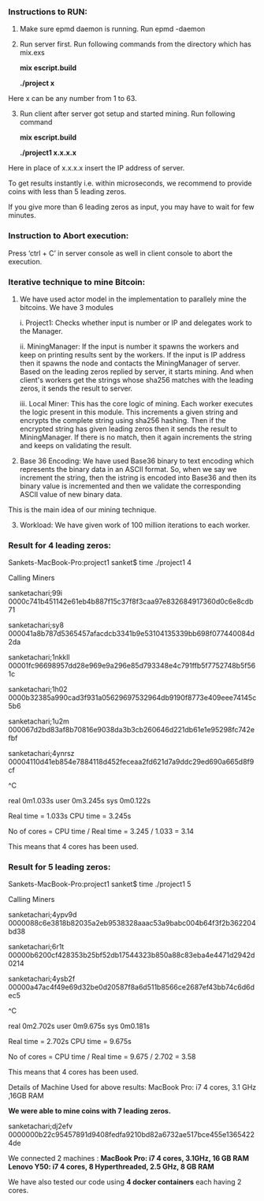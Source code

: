 ### Instructions to RUN:

1. Make sure epmd daemon is running. Run epmd -daemon
2. Run server first. Run following commands from the directory which has mix.exs

      **mix escript.build** 

      **./project x**

Here x can be any number from 1 to 63.

3. Run client after server got setup and started mining. Run following command

      **mix escript.build**
      
      **./project1 x.x.x.x**

Here in place of x.x.x.x insert the IP address of server.

To get results instantly i.e. within microseconds, we recommend to provide coins with less than 5 leading zeros.

If you give more than 6 leading zeros as input, you may have to wait for few minutes.

### Instruction to Abort execution:

Press ‘ctrl +  C’ in server console as well in client console to abort the execution.

### Iterative technique to mine Bitcoin:

1. We have used actor model in the implementation to parallely mine the bitcoins. We have 3 modules

     i. Project1:       	Checks whether input is number or IP and delegates work to the Manager.

     ii. MiningManager:  If the input is number it spawns the workers and keep on printing results sent by the workers. If the input is IP address then it spawns the node and contacts the MiningManager of server. Based on the leading zeros replied by server, it starts mining. And when client's workers get the strings whose sha256 matches with the leading zeros, it sends the result to server.

   iii. Local Miner:         This has the core logic of mining. Each worker executes the logic present in this module. This increments a given string and encrypts the complete string using sha256 hashing. Then if the encrypted string has given leading zeros then it sends the result to MiningManager. If there is no match, then it again increments the string and keeps on validating the result.

2. Base 36 Encoding:      We have used Base36 binary to text encoding which represents the binary data in an ASCII format. So, when we say we increment the string, then the istring is encoded into Base36 and then its binary value is incremented and then we validate the corresponding ASCII value of new binary data. 

This is the main idea of our mining technique.

3. Workload:                   We have given work of 100 million iterations to each worker.



### Result for 4 leading zeros:

Sankets-MacBook-Pro:project1 sanket$ time ./project1 4

Calling Miners

sanketachari;99i        0000c741b451142e61eb4b887f15c37f8f3caa97e832684917360d0c6e8cdb71

sanketachari;sy8        
000041a8b787d5365457afacdcb3341b9e53104135339bb698f077440084d2da

sanketachari;1nkkll     00001fc96698957dd28e969e9a296e85d793348e4c791ffb5f7752748b5f561c

sanketachari;1h02       0000b32385a990cad3f931a05629697532964db9190f8773e409eee74145c5b6

sanketachari;1u2m       000067d2bd83af8b70816e9038da3b3cb260646d221db61e1e95298fc742efbf

sanketachari;4ynrsz     00004110d41eb854e7884118d452feceaa2fd621d7a9ddc29ed690a665d8f9cf

^C

real    0m1.033s
user    0m3.245s
sys     0m0.122s

Real time = 1.033s CPU time = 3.245s

No of cores = CPU time / Real time = 3.245 / 1.033 = 3.14

This means that 4 cores has been used.


### Result for 5 leading zeros:

Sankets-MacBook-Pro:project1 sanket$ time ./project1 5

Calling Miners

sanketachari;4ypv9d     0000088c6e3818b82035a2eb9538328aaac53a9babc004b64f3f2b362204bd38

sanketachari;6r1t       00000b6200cf428353b25bf52db17544323b850a88c83eba4e4471d2942d0214

sanketachari;4ysb2f     00000a47ac4f49e69d32be0d20587f8a6d511b8566ce2687ef43bb74c6d6dec5

^C

real    0m2.702s
user    0m9.675s
sys     0m0.181s

Real time = 2.702s CPU time = 9.675s

No of cores = CPU time / Real time = 9.675 / 2.702  = 3.58

This means that 4 cores has been used.


Details of Machine Used for above results:
MacBook Pro: i7 4 cores, 3.1 GHz ,16GB RAM




**We were able to mine coins with 7 leading zeros.**

sanketachari;dj2efv     0000000b22c95457891d9408fedfa9210bd82a6732ae517bce455e13654224de

We connected 2 machines :
**MacBook Pro: i7 4 cores, 3.1GHz,  16 GB RAM
Lenovo Y50: i7 4 cores, 8 Hyperthreaded, 2.5 GHz, 8 GB RAM**


We have also tested our code using **4 docker containers** each having 2 cores.
